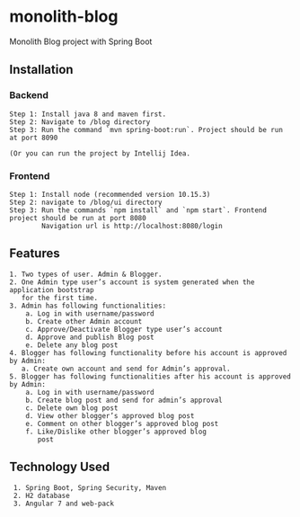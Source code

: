 # monolith-blog
Monolith Blog project with Spring Boot

## Installation

  ### Backend 
    Step 1: Install java 8 and maven first.
    Step 2: Navigate to /blog directory
    Step 3: Run the command `mvn spring-boot:run`. Project should be run at port 8090
    
    (Or you can run the project by Intellij Idea.
    
  ### Frontend
    Step 1: Install node (recommended version 10.15.3)
    Step 2: navigate to /blog/ui directory
    Step 3: Run the commands `npm install` and `npm start`. Frontend project should be run at port 8080
            Navigation url is http://localhost:8080/login
    
## Features
    1. Two types of user. Admin & Blogger.
    2. One Admin type user’s account is system generated when the application bootstrap
       for the first time.
    3. Admin has following functionalities:
        a. Log in with username/password
        b. Create other Admin account
        c. Approve/Deactivate Blogger type user’s account
        d. Approve and publish Blog post
        e. Delete any blog post
    4. Blogger has following functionality before his account is approved by Admin:
       a. Create own account and send for Admin’s approval.
    5. Blogger has following functionalities after his account is approved by Admin:
        a. Log in with username/password
        b. Create blog post and send for admin’s approval
        c. Delete own blog post
        d. View other blogger’s approved blog post
        e. Comment on other blogger’s approved blog post
        f. Like/Dislike other blogger’s approved blog
           post
           
## Technology Used
     1. Spring Boot, Spring Security, Maven
     2. H2 database
     3. Angular 7 and web-pack
